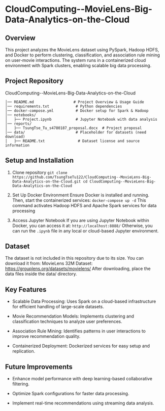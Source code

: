 # CloudComputing--MovieLens-Big-Data-Analytics-on-the-Cloud

## Overview
This project analyzes the MovieLens dataset using PySpark, Hadoop HDFS, and Docker to perform clustering, classification, and association rule mining on user-movie interactions. The system runs in a containerized cloud environment with Spark clusters, enabling scalable big data processing.

## Project Repository
CloudComputing--MovieLens-Big-Data-Analytics-on-the-Cloud
```
│── README.md                  # Project Overview & Usage Guide
│── requirements.txt            # Python dependencies 
│── docker-compose.yml          # Docker setup for Spark & Hadoop
│── notebooks/
│   ├── Project.ipynb           # Jupyter Notebook with data analysis
│── reports/
│   ├── TsungTse_Tu_s4780187_proposal.docx  # Project proposal
│── data/                       # Placeholder for datasets (need download)
│   ├── README.txt               # Dataset license and source information
```

## Setup and Installation
1. Clone repository
`
git clone https://github.com/TsungTseTu122/CloudComputing--MovieLens-Big-Data-Analytics-on-the-Cloud.git
cd CloudComputing--MovieLens-Big-Data-Analytics-on-the-Cloud
`

2. Set Up Docker Environment
Ensure Docker is installed and running. Then, start the containerized services:
`
docker-compose up -d
`
This command activates Hadoop HDFS and Apache Spark services for data processing

3. Access Jupyter Notebook
If you are using Jupyter Notebook within Docker, you can access it at:
`
http://localhost:8888/
`
Otherwise, you can run the `.ipynb` file in any local or cloud-based Jupyter environment.

## Dataset
The dataset is not included in this repository due to its size. You can download it from:
MovieLens 32M Dataset: https://grouplens.org/datasets/movielens/
After downloading, place the data files inside the data/ directory.

## Key Features

- Scalable Data Processing: Uses Spark on a cloud-based infrastructure for efficient handling of large-scale datasets.

- Movie Recommendation Models: Implements clustering and classification techniques to analyze user preferences.

- Association Rule Mining: Identifies patterns in user interactions to improve recommendation quality.

- Containerized Deployment: Dockerized services for easy setup and replication.

## Future Improvements

- Enhance model performance with deep learning-based collaborative filtering.

- Optimize Spark configurations for faster data processing.

- Implement real-time recommendations using streaming data analysis.
